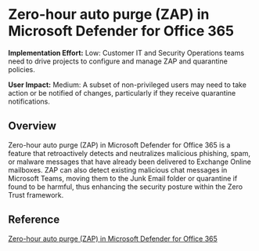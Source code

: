 # Zero-hour auto purge (ZAP) in Microsoft Defender for Office 365

**Implementation Effort:** Low: Customer IT and Security Operations teams need to drive projects to configure and manage ZAP and quarantine policies.

**User Impact:** Medium: A subset of non-privileged users may need to take action or be notified of changes, particularly if they receive quarantine notifications.

## Overview
Zero-hour auto purge (ZAP) in Microsoft Defender for Office 365 is a feature that retroactively detects and neutralizes malicious phishing, spam, or malware messages that have already been delivered to Exchange Online mailboxes. ZAP can also detect existing malicious chat messages in Microsoft Teams, moving them to the Junk Email folder or quarantine if found to be harmful, thus enhancing the security posture within the Zero Trust framework.

## Reference
[Zero-hour auto purge (ZAP) in Microsoft Defender for Office 365](https://learn.microsoft.com/en-us/defender-office-365/zero-hour-auto-purge)

